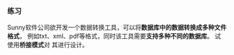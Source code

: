 ### 练习
Sunny软件公司欲开发一个数据转换工具，可以将**数据库中的数据转换成多种文件格式**， 
例如txt、xml、pdf等格式，同时该工具需要**支持多种不同的数据库**。
试使用**桥接模式**对 其进行设计。